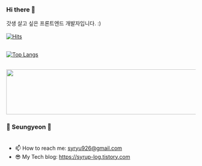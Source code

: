 ### Hi there 👋 <br />
갓생 살고 싶은 프론트엔드 개발자입니다. :) <br /><br />
[![Hits](https://hits.seeyoufarm.com/api/count/incr/badge.svg?url=https%3A%2F%2Fgithub.com%2Fseungyeon-rr&count_bg=%23282A36&title_bg=%23FF6E96&icon=&icon_color=%23E7E7E7&title=hits&edge_flat=true)](https://hits.seeyoufarm.com) <br /><br />
<!-- ![Anurag's GitHub stats](https://github-readme-stats.vercel.app/api?username=seungyeon-rr&show_icons=true&theme=dracula) -->
[![Top Langs](https://github-readme-stats.vercel.app/api/top-langs/?username=seungyeon-rr&theme=dracula&layout=compact)](https://github.com/anuraghazra/github-readme-stats)

<br />

<a href="https://github.com/devxb/gitanimals">
  <img
    src="https://render.gitanimals.org/lines/seungyeon-rr"
    width="600"
    height="120"
  />
</a>

<br />
  
### 💜 Seungyeon 💜 <br /><br />
- 📫 How to reach me: syryu926@gmail.com
- 😎 My Tech blog: https://syrup-log.tistory.com

<!--
<a href="https://syrup-log.tistory.com/"><img src="https://img.shields.io/badge/Tistory-black?style=flat-square&logo=Tistory&logoColor=white"/></a>
<a href="https://github.com/seungyeon-rr/"><img src="https://img.shields.io/badge/GitHub-181717?style=flat-square&logo=GitHub&logoColor=white"/></a>
<a href="https://instagram.com/sy.r_up/"><img src="https://img.shields.io/badge/Instagram-E4405F?style=flat-square&logo=Instagram&logoColor=white"/></a>

### ✨ Skills ✨ <br />

<img src="https://img.shields.io/badge/HTML5-E34F26?style=flat-square&logo=HTML5&logoColor=white"/> <img src="https://img.shields.io/badge/CSS3-1572B6?style=flat-square&logo=CSS3&logoColor=white"/>
<img src="https://img.shields.io/badge/JavaScript-F7DF1E?style=flat-square&logo=JavaScript&logoColor=black"/>
<img src="https://img.shields.io/badge/jQuery-0769AD?style=flat-square&logo=jQuery&logoColor=white"/>
<img src="https://img.shields.io/badge/React-61DAFB?style=flat-square&logo=React&logoColor=black"/> 
<img src="https://img.shields.io/badge/React Router-CA4245?style=flat-square&logo=React Router&logoColor=white"/> <br />
<img src="https://img.shields.io/badge/Sass-CC6699?style=flat-square&logo=Sass&logoColor=white"/>
<img src="https://img.shields.io/badge/styled components-DB7093?style=flat-square&logo=styled-components&logoColor=white"/>
<img src="https://img.shields.io/badge/Tailwind CSS-06B6D4?style=flat-square&logo=Tailwind CSS&logoColor=white"/>
<img src="https://img.shields.io/badge/MUI-007FFF?style=flat-square&logo=MUI&logoColor=white"/>
<img src="https://img.shields.io/badge/Bootstrap-7952B3?style=flat-square&logo=Bootstrap&logoColor=white"/> <br />
<img src="https://img.shields.io/badge/Git-F05032?style=flat-square&logo=Git&logoColor=white"/>
<img src="https://img.shields.io/badge/Github-181717?style=flat-square&logo=Github&logoColor=white"/>
<img src="https://img.shields.io/badge/Slack-4A154B?style=flat-square&logo=Slack&logoColor=white"/>
<img src="https://img.shields.io/badge/Figma-F24E1E?style=flat-square&logo=Figma&logoColor=white"/>
<img src="https://img.shields.io/badge/Notion-000?style=flat-square&logo=Notion&logoColor=white"/>
-->
<br />
